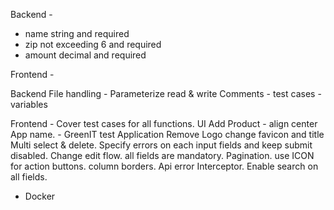 Backend - 
 <!-- Folder Structure  -->
 <!-- explanatory comments -->
 <!-- 9 test cases -->
 <!-- Add validator for all fields -->
  - name string and required
  - zip not exceeding 6 and required
  - amount decimal and required
 <!-- common function to handle file data -->
 <!-- http status code -->


Frontend -
  <!-- 9 test cases. -->
  <!-- comment on conditional statements and variables. -->
  <!-- Add validator for all fields
    - name string and required
    - zip not exceeding 6 and required
    - amount decimal and required -->
  <!-- Recheck naming conventions
    - code & UI -->
  <!-- Exception handling 
    - global api exception handling -->
  <!-- Error handling
    - Field validation errors -->
  <!-- Enable sorting -->

Backend
  File handling
    - Parameterize read & write
  Comments
    - test cases 
    - variables

Frontend - 
  Cover test cases for all functions.
  UI 
    Add Product - align center
  App name. - GreenIT test Application 
    Remove Logo
    change favicon and title
  Multi select & delete.
  Specify errors on each input fields and keep submit disabled.
  Change edit flow.
  all fields are mandatory.
  Pagination.
  use ICON for action buttons.
  column borders.
  Api error Interceptor.
  Enable search on all fields.




  - Docker

  
